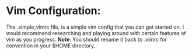 # Vim Configuration:
The .simple_vimrc file, is a simple vim config that you can get started on. 
I would recommend researching and playing around with certain features of vim
as you progress.
**Note**:
You should rename it back to .vimrc for convention in your $HOME directory.

